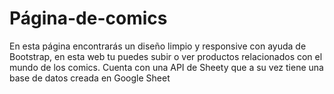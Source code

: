 # Página-de-comics
En esta página encontrarás un diseño limpio y responsive con ayuda de Bootstrap, en esta web tu puedes subir o ver productos relacionados con el mundo de los comics. Cuenta con una API de Sheety que a su vez tiene una base de datos creada en Google Sheet
